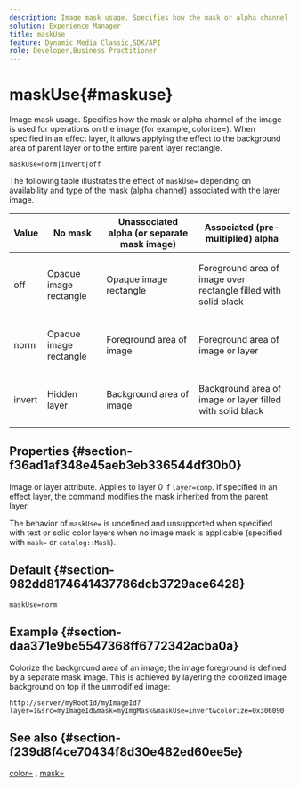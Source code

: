 ```yaml
---
description: Image mask usage. Specifies how the mask or alpha channel of the image is used for operations on the image (for example, colorize=). When specified in an effect layer, it allows applying the effect to the background area of parent layer or to the entire parent layer rectangle.
solution: Experience Manager
title: maskUse
feature: Dynamic Media Classic,SDK/API
role: Developer,Business Practitioner
---
```


# maskUse{#maskuse}

Image mask usage. Specifies how the mask or alpha channel of the image is used for operations on the image (for example, colorize=). When specified in an effect layer, it allows applying the effect to the background area of parent layer or to the entire parent layer rectangle.

 `maskUse=norm|invert|off`

The following table illustrates the effect of `maskUse=` depending on availability and type of the mask (alpha channel) associated with the layer image.

<table id="table_B765F6A765F548948531AF26DA0B4360"> 
 <thead> 
  <tr> 
   <th class="entry"> <b> Value</b> </th> 
   <th class="entry"> <b> No mask</b> </th> 
   <th class="entry"> <b> Unassociated alpha (or separate mask image)</b> </th> 
   <th class="entry"> <b> Associated (pre-multiplied) alpha</b> </th> 
  </tr> 
 </thead>
 <tbody> 
  <tr> 
   <td> <p> <span class="codeph"> off </span> </p> </td> 
   <td> <p> Opaque image rectangle </p> </td> 
   <td> <p> Opaque image rectangle </p> </td> 
   <td> <p> Foreground area of image over rectangle filled with solid black </p> </td> 
  </tr> 
  <tr> 
   <td> <p> <span class="codeph"> norm </span> </p> </td> 
   <td> <p> Opaque image rectangle </p> </td> 
   <td> <p> Foreground area of image </p> </td> 
   <td> <p> Foreground area of image or layer </p> </td> 
  </tr> 
  <tr> 
   <td> <p> <span class="codeph"> invert </span> </p> </td> 
   <td> <p> Hidden layer </p> </td> 
   <td> <p> Background area of image </p> </td> 
   <td> <p> Background area of image or layer filled with solid black </p> </td> 
  </tr> 
 </tbody> 
</table>

## Properties {#section-f36ad1af348e45aeb3eb336544df30b0}

Image or layer attribute. Applies to layer 0 if `layer=comp`. If specified in an effect layer, the command modifies the mask inherited from the parent layer.

The behavior of `maskUse=` is undefined and unsupported when specified with text or solid color layers when no image mask is applicable (specified with `mask=` or `catalog::Mask`).

## Default {#section-982dd8174641437786dcb3729ace6428}

`maskUse=norm`

## Example {#section-daa371e9be5547368ff6772342acba0a}

Colorize the background area of an image; the image foreground is defined by a separate mask image. This is achieved by layering the colorized image background on top if the unmodified image:

`http://server/myRootId/myImageId?layer=1&src=myImageId&mask=myImgMask&maskUse=invert&colorize=0x306090`

## See also {#section-f239d8f4ce70434f8d30e482ed60ee5e}

[color=](/help/aem-is-ir-api/is-api/http-ref/image-serving-api-ref/c-http-protocol-reference/c-data-types/r-is-http-color.md) , [mask=](../../../../../is-api/http-ref/image-serving-api-ref/c-http-protocol-reference/c-command-reference/r-mask.md#reference-922254e027404fb890b850e2723ee06e)  
